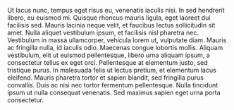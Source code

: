 Ut lacus nunc, tempus eget risus eu, venenatis iaculis nisi. In sed hendrerit libero, eu euismod mi. Quisque rhoncus mauris ligula, eget laoreet dui facilisis sed. Mauris lacinia neque velit, et faucibus lectus sollicitudin sit amet. Nulla aliquet vestibulum ipsum, et facilisis nisl pharetra nec. Vestibulum in massa ullamcorper, vehicula lorem ut, vulputate diam. Mauris ac fringilla nulla, id iaculis odio. Maecenas congue lobortis mollis. Aliquam vestibulum, elit ut euismod pellentesque, libero urna aliquam ipsum, a consectetur tellus ex eget orci. Pellentesque at elementum justo, sed tristique purus. In malesuada felis ut lectus pretium, et elementum lacus eleifend. Mauris pharetra tortor et sapien blandit, sed fringilla purus convallis. Duis ac nisi nec tortor fermentum pellentesque. Nulla tincidunt ipsum ut nulla consequat venenatis. Sed maximus sapien eget urna porta consectetur.